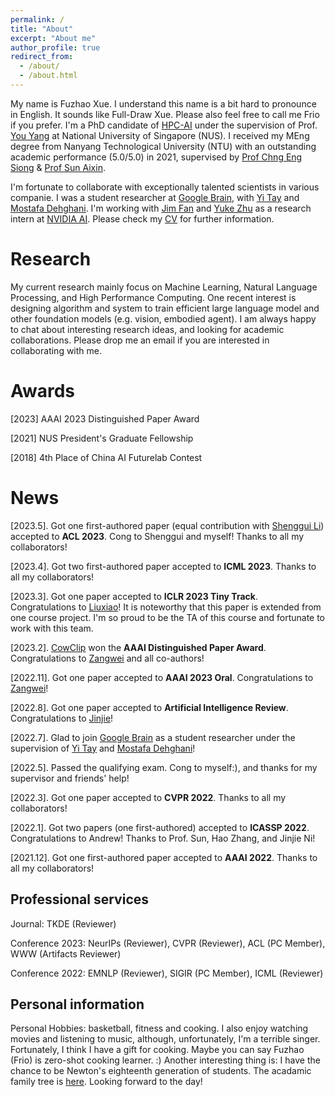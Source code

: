 ```yaml
---
permalink: /
title: "About"
excerpt: "About me"
author_profile: true
redirect_from: 
  - /about/
  - /about.html
---
```


My name is Fuzhao Xue. I understand this name is a bit hard to pronounce in English. It sounds like Full-Draw Xue. Please also feel free to call me Frio if you prefer. I'm a PhD candidate of [HPC-AI](https://ai.comp.nus.edu.sg/) under the supervision of Prof. [You Yang](https://www.comp.nus.edu.sg/~youy/) at National University of Singapore (NUS). I received my MEng degree from Nanyang Technological University (NTU) with an outstanding academic performance (5.0/5.0) in 2021, supervised by [Prof Chng Eng Siong](https://www3.ntu.edu.sg/home/aseschng/default.html/) & [Prof Sun Aixin](https://personal.ntu.edu.sg/axsun/). 

I'm fortunate to collaborate with exceptionally talented scientists in various companie. I was a student researcher at [Google Brain](https://research.google/teams/brain/), with [Yi Tay](https://vanzytay.github.io/) and [Mostafa Dehghani](https://mostafadehghani.com/). I'm working with [Jim Fan](https://jimfan.me/) and [Yuke Zhu](https://www.cs.utexas.edu/~yukez/) as a research intern at [NVIDIA AI](https://www.nvidia.com/en-sg/ai-data-science/). Please check my [CV](/cv.pdf) for further information. 


Research
======
My current research mainly focus on Machine Learning, Natural Language Processing, and High Performance Computing. One recent interest is designing algorithm and system to train efficient large language model and other foundation models (e.g. vision, embodied agent). I am always happy to chat about interesting research ideas, and looking for academic collaborations. Please drop me an email if you are interested in collaborating with me.  


Awards
======
\[2023] AAAI 2023 Distinguished Paper Award

\[2021] NUS President's Graduate Fellowship

\[2018] 4th Place of China AI Futurelab Contest


News
======
\[2023.5]. Got one first-authored paper (equal contribution with [Shenggui Li](https://scholar.google.com/citations?user=XuwmCz4AAAAJ&hl=en)) accepted to **ACL 2023**. Cong to Shenggui and myself! Thanks to all my collaborators!

\[2023.4]. Got two first-authored paper accepted to **ICML 2023**. Thanks to all my collaborators!

\[2023.3]. Got one paper accepted to **ICLR 2023 Tiny Track**. Congratulations to [Liuxiao](https://www.linkedin.com/in/xiao-liu-34971b205/?originalSubdomain=sg)! It is noteworthy that this paper is extended from one course project. I'm so proud to be the TA of this course and fortunate to work with this team.

\[2023.2]. [CowClip](https://arxiv.org/abs/2204.06240) won the **AAAI Distinguished Paper Award**. Congratulations to [Zangwei](https://zhengzangw.com/) and all co-authors!

\[2022.11]. Got one paper accepted to **AAAI 2023 Oral**. Congratulations to [Zangwei](https://zhengzangw.com/)!

\[2022.8]. Got one paper accepted to **Artificial Intelligence Review**. Congratulations to [Jinjie](http://jinjie.one/)!

\[2022.7]. Glad to join [Google Brain](https://research.google/teams/brain/) as a student researcher under the supervision of [Yi Tay](https://vanzytay.github.io/) and [Mostafa Dehghani](https://mostafadehghani.com/)!

\[2022.5]. Passed the qualifying exam. Cong to myself:), and thanks for my supervisor and friends' help! 

\[2022.3]. Got one paper accepted to **CVPR 2022**. Thanks to all my collaborators!

\[2022.1]. Got two papers (one first-authored) accepted to **ICASSP 2022**. Congratulations to Andrew! Thanks to Prof. Sun, Hao Zhang, and Jinjie Ni!

\[2021.12]. Got one first-authored paper accepted to **AAAI 2022**. Thanks to all my collaborators!


Professional services
------
Journal: TKDE (Reviewer)

Conference 2023: NeurIPs (Reviewer), CVPR (Reviewer), ACL (PC Member), WWW (Artifacts Reviewer)

Conference 2022: EMNLP (Reviewer), SIGIR (PC Member), ICML (Reviewer)

Personal information
------
Personal Hobbies: basketball, fitness and cooking. I also enjoy watching movies and listening to music, although, unfortunately, I'm a terrible singer. Fortunately, I think I have a gift for cooking. Maybe you can say Fuzhao (Frio) is zero-shot cooking learner. :)
Another interesting thing is: I have the chance to be Newton's eighteenth generation of students. The acadamic family tree is [here](/AcademicFamilyTree.pdf). Looking forward to the day!
